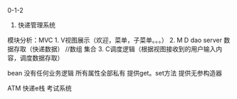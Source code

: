 0-1-2

1.  快递管理系统

模块分析：MVC
    1.  V视图展示（欢迎，菜单，子菜单。。。）
    2.  M D dao server 数据存取（快递数据）  //数组 集合
    3.  C调度逻辑（根据视图接收到的用户输入内容，调度数据存取）   

bean  没有任何业务逻辑 所有属性全部私有 提供get。set方法  提供无参构造器

ATM 快递e栈 考试系统